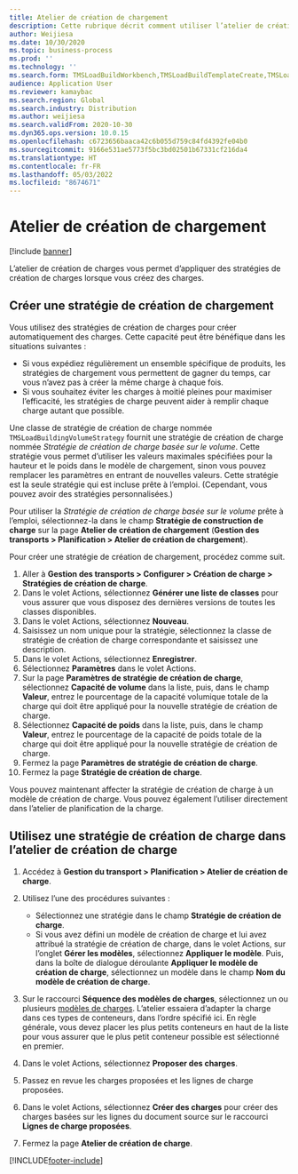 ```yaml
---
title: Atelier de création de chargement
description: Cette rubrique décrit comment utiliser l’atelier de création de charge.
author: Weijiesa
ms.date: 10/30/2020
ms.topic: business-process
ms.prod: ''
ms.technology: ''
ms.search.form: TMSLoadBuildWorkbench,TMSLoadBuildTemplateCreate,TMSLoadBuildStrategy,TMSLoadBuildTemplateApply
audience: Application User
ms.reviewer: kamaybac
ms.search.region: Global
ms.search.industry: Distribution
ms.author: weijiesa
ms.search.validFrom: 2020-10-30
ms.dyn365.ops.version: 10.0.15
ms.openlocfilehash: c6723656baaca42c6b055d759c84fd4392fe04b0
ms.sourcegitcommit: 9166e531ae5773f5bc3bd02501b67331cf216da4
ms.translationtype: HT
ms.contentlocale: fr-FR
ms.lasthandoff: 05/03/2022
ms.locfileid: "8674671"
---
```

# <a name="load-building-workbench"></a>Atelier de création de chargement

[!include [banner](../../includes/banner.md)]

L’atelier de création de charges vous permet d’appliquer des stratégies de création de charges lorsque vous créez des charges.

## <a name="create-a-load-building-strategy"></a>Créer une stratégie de création de chargement

Vous utilisez des stratégies de création de charges pour créer automatiquement des charges. Cette capacité peut être bénéfique dans les situations suivantes :

- Si vous expédiez régulièrement un ensemble spécifique de produits, les stratégies de chargement vous permettent de gagner du temps, car vous n’avez pas à créer la même charge à chaque fois.
- Si vous souhaitez éviter les charges à moitié pleines pour maximiser l’efficacité, les stratégies de charge peuvent aider à remplir chaque charge autant que possible.

Une classe de stratégie de création de charge nommée `TMSLoadBuildingVolumeStrategy` fournit une stratégie de création de charge nommée *Stratégie de création de charge basée sur le volume*. Cette stratégie vous permet d’utiliser les valeurs maximales spécifiées pour la hauteur et le poids dans le modèle de chargement, sinon vous pouvez remplacer les paramètres en entrant de nouvelles valeurs. Cette stratégie est la seule stratégie qui est incluse prête à l’emploi. (Cependant, vous pouvez avoir des stratégies personnalisées.)

Pour utiliser la *Stratégie de création de charge basée sur le volume* prête à l’emploi, sélectionnez-la dans le champ **Stratégie de construction de charge** sur la page **Atelier de création de chargement** (**Gestion des transports &gt; Planification &gt; Atelier de création de chargement**).

Pour créer une stratégie de création de chargement, procédez comme suit.

1. Aller à **Gestion des transports &gt; Configurer &gt; Création de charge &gt; Stratégies de création de charge**.
1. Dans le volet Actions, sélectionnez **Générer une liste de classes** pour vous assurer que vous disposez des dernières versions de toutes les classes disponibles.
1. Dans le volet Actions, sélectionnez **Nouveau**.
1. Saisissez un nom unique pour la stratégie, sélectionnez la classe de stratégie de création de charge correspondante et saisissez une description.
1. Dans le volet Actions, sélectionnez **Enregistrer**.
1. Sélectionnez **Paramètres** dans le volet Actions.
1. Sur la page **Paramètres de stratégie de création de charge**, sélectionnez **Capacité de volume** dans la liste, puis, dans le champ **Valeur**, entrez le pourcentage de la capacité volumique totale de la charge qui doit être appliqué pour la nouvelle stratégie de création de charge.
1. Sélectionnez **Capacité de poids** dans la liste, puis, dans le champ **Valeur**, entrez le pourcentage de la capacité de poids totale de la charge qui doit être appliqué pour la nouvelle stratégie de création de charge.
1. Fermez la page **Paramètres de stratégie de création de charge**.
1. Fermez la page **Stratégie de création de charge**.

Vous pouvez maintenant affecter la stratégie de création de charge à un modèle de création de charge. Vous pouvez également l’utiliser directement dans l’atelier de planification de la charge.

## <a name="use-a-load-building-strategy-in-the-load-building-workbench"></a>Utilisez une stratégie de création de charge dans l’atelier de création de charge

1. Accédez à **Gestion du transport &gt; Planification &gt; Atelier de création de charge**.
1. Utilisez l’une des procédures suivantes :

    - Sélectionnez une stratégie dans le champ **Stratégie de création de charge**.
    - Si vous avez défini un modèle de création de charge et lui avez attribué la stratégie de création de charge, dans le volet Actions, sur l’onglet **Gérer les modèles**, sélectionnez **Appliquer le modèle**. Puis, dans la boîte de dialogue déroulante **Appliquer le modèle de création de charge**, sélectionnez un modèle dans le champ **Nom du modèle de création de charge**.

1. Sur le raccourci **Séquence des modèles de charges**, sélectionnez un ou plusieurs [modèles de charges](load-template.md). L’atelier essaiera d’adapter la charge dans ces types de conteneurs, dans l’ordre spécifié ici. En règle générale, vous devez placer les plus petits conteneurs en haut de la liste pour vous assurer que le plus petit conteneur possible est sélectionné en premier.
1. Dans le volet Actions, sélectionnez **Proposer des charges**.
1. Passez en revue les charges proposées et les lignes de charge proposées.
1. Dans le volet Actions, sélectionnez **Créer des charges** pour créer des charges basées sur les lignes du document source sur le raccourci **Lignes de charge proposées**.
1. Fermez la page **Atelier de création de charge**.


[!INCLUDE[footer-include](../../../includes/footer-banner.md)]
